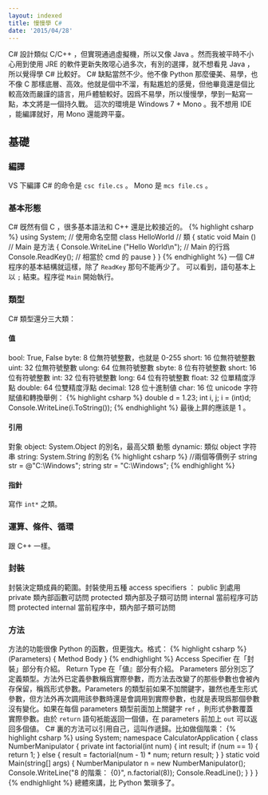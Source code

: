 ```yaml
---
layout: indexed
title: 慢慢學 C#
date: '2015/04/28'
---
```

C# 設計類似 C/C++ ，但實現通過虛擬機，所以又像 Java 。然而我被平時不小心用到使用 JRE 的軟件更新失敗噁心過多次，有別的選擇，就不想看見 Java ，所以覺得學 C# 比較好。
C# 缺點當然不少。他不像 Python 那麼優美、易學，也不像 C 那樣底層、高效。他就是個中不溜，有點尷尬的感覺，但他畢竟還是個比較高效而嚴謹的語言，用戶體驗較好。因爲不易學，所以慢慢學，學到一點寫一點，本文將是一個持久戰。
這次的環境是 Windows 7 + Mono 。我不想用 IDE ，能編譯就好，用 Mono 還能跨平臺。

## 基礎

### 編譯
VS 下編譯 C# 的命令是 `csc file.cs` 。 Mono 是 `mcs file.cs` 。

### 基本形態
C# 旣然有個 C ，很多基本語法和 C++ 還是比較接近的。
{% highlight csharp %}
using System; // 使用命名空間
class HelloWorld // 類
{
	static void Main () // Main 是方法
	{
		Console.WriteLine ("Hello World\n"); // Main 的行爲
		Console.ReadKey(); // 相當於 cmd 的 pause
	}
}
{% endhighlight %}
一個 C# 程序的基本結構就這樣，除了 `ReadKey` 那句不能再少了。
可以看到，語句基本上以 `;` 結束。程序從 `Main` 開始執行。

### 類型
C# 類型還分三大類：

#### 值
bool: True, False
byte: 8 位無符號整數，也就是 0-255
short: 16 位無符號整數
uint: 32 位無符號整數
ulong: 64 位無符號整數
sbyte: 8 位有符號整數
short: 16 位有符號整數
int: 32 位有符號整數
long: 64 位有符號整數
float: 32 位單精度浮點
double: 64 位雙精度浮點
decimal: 128 位十進制値
char: 16 位 unicode 字符
賦値和轉換舉例：
{% highlight csharp %}
double d = 1.23;
int i, j;
i = (int)d;
Console.WriteLine(i.ToString());
{% endhighlight %}
最後上屛的應該是 1 。

#### 引用
對象 object: System.Object 的別名，最高父類
動態 dynamic: 類似 object
字符串 string: System.String 的別名
{% highlight csharp %}
//兩個等價例子
string str = @"C:\Windows";
string str = "C:\\Windows";
{% endhighlight %}

#### 指針
寫作 `int*` 之類。

### 運算、條件、循環
跟 C++ 一樣。

### 封裝
封裝決定類成員的範圍。封裝使用五種 access specifiers ：
public 到處用
private 類內部函數可訪問
protected 類內部及子類可訪問
internal 當前程序可訪問
protected internal 當前程序中，類內部子類可訪問

### 方法
方法的功能很像 Python 的函數，但更強大。格式：
{% highlight csharp %}
<Access Specifier> <Return Type> <Method Name>(Parameters)
{
   Method Body
}
{% endhighlight %}
Access Specifier 在「封裝」部分有介紹。
Return Type 在「値』部分有介紹。
Parameters 部分別忘了定義類型。方法外已定義參數稱爲實際參數，而方法去改變了的那些參數也會被內存保留，稱爲形式參數。Parameters 的類型前如果不加關鍵字，雖然也產生形式參數，但方法外再次調用該參數時還是會調用到實際參數，也就是表現爲那個參數沒有變化。如果在每個 parameters 類型前面加上關鍵字 `ref` ，則形式參數覆蓋實際參數。由於 `return` 語句衹能返回一個値，在 parameters 前加上 `out` 可以返回多個値。
C# 裏的方法可以引用自己，這叫作遞歸。比如做個階乘：
{% highlight csharp %}
using System;
namespace CalculatorApplication
{
	class NumberManipulator
	{
		private int factorial(int num)
		{
			int result;
			if (num == 1)
			{
				return 1;
			}
			else
			{
				result = factorial(num - 1) * num;
				return result;
			}
		}
		static void Main(string[] args)
		{
			NumberManipulator n = new NumberManipulator();
			Console.WriteLine("8 的階乘： {0}", n.factorial(8));
			Console.ReadLine();
		}
	}
}
{% endhighlight %}
總體來講，比 Python 繁瑣多了。